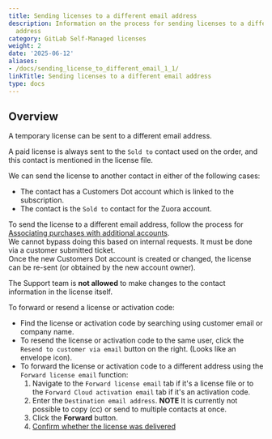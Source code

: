 ```yaml
---
title: Sending licenses to a different email address
description: Information on the process for sending licenses to a different email
  address
category: GitLab Self-Managed licenses
weight: 2
date: '2025-06-12'
aliases:
- /docs/sending_license_to_different_email_1_1/
linkTitle: Sending licenses to a different email address
type: docs
---
```


## Overview

A temporary license can be sent to a different email address.

A paid license is always sent to the `Sold to` contact used on the order, and this contact is mentioned in the license file.

We can send the license to another contact in either of the following cases:

- The contact has a Customers Dot account which is linked to the subscription.
- The contact is the `Sold to` contact for the Zuora account.

To send the license to a different email address, follow the process for [Associating purchases with additional accounts](/handbook/support/license-and-renewals/workflows/customersdot/associating_purchases). \
We cannot bypass doing this based on internal requests. It must be done via a customer submitted ticket. \
Once the new Customers Dot account is created or changed, the license can be re-sent (or obtained by the new account owner).

The Support team is **not allowed** to make changes to the contact information in the license itself.

To forward or resend a license or activation code:

- Find the license or activation code by searching using customer email or company name.
- To resend the license or activation code to the same user, click the `Resend to customer via email` button on the right. (Looks like an envelope icon).
- To forward the license or activation code to a different address using the `Forward license email` function:
    1. Navigate to the `Forward license email` tab if it's a license file or to the `Forward Cloud activation email` tab if it's an activation code.
    1. Enter the `Destination email address`. **NOTE** It is currently not possible to copy (cc) or send to multiple contacts at once.
    1. Click the **Forward** button.
    1. [Confirm whether the license was delivered](/handbook/support/license-and-renewals/workflows/self-managed/license_delivery#check-whether-the-license-has-been-delivered)

